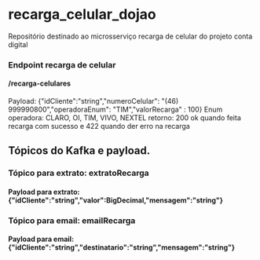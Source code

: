 # recarga_celular_dojao
Repositório destinado ao microsserviço recarga de celular do projeto conta digital

### Endpoint recarga de celular
#### /recarga-celulares
 Payload: {"idCliente":"string","numeroCelular": "(46) 999990800","operadoraEnum": "TIM","valorRecarga" : 100}
 Enum operadora:     CLARO, OI, TIM, VIVO, NEXTEL
 retorno: 200 ok quando feita recarga com sucesso e 422 quando der erro na recarga 
## Tópicos do Kafka e payload.
###	Tópico para extrato: 	extratoRecarga
#### Payload para extrato: {"idCliente":"string","valor":BigDecimal,"mensagem":"string"}
###	Tópico para email:		emailRecarga
#### Payload para email: {"idCliente":"string","destinatario":"string","mensagem":"string"} 
